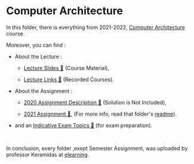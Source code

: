 # Computer Architecture

In this folder, there is everything from 2021-2022, [Computer Architecture](https://elearning.auth.gr/course/view.php?id=8100) course.
<br />

Moreover, you can find :
* About the Lecture :
    * [Lecture Slides 📂](https://github.com/tsingi-chris/CSD-Auth/tree/main/3rd%20Semester/Computer%20Architecture/Lecture%20Slides%202021-2022) (Course Material),

    * [Lecture Links 📂](https://github.com/tsingi-chris/CSD-Auth/blob/main/3rd%20Semester/Computer%20Architecture/Lectures%20Links%202020-2021/CA_Recordered_Lectures_2020_FINALE.pdf) (Recorded Courses).

* About the Assignment :
    * [2020 Assignment Description 📂](https://github.com/tsingi-chris/CSD-Auth/blob/main/3rd%20Semester/Computer%20Architecture/2020%20Assignment%20Description/CA_AUTH_Project_2020_new_Keramidas.pdf) (Solution is Not Included),
    
    * [2021 Assignment 📂](https://github.com/tsingi-chris/CSD-Auth/tree/main/3rd%20Semester/Computer%20Architecture/2021%20Assignment), (For more info, read that folder's [readme](https://github.com/tsingi-chris/CSD-Auth/tree/main/3rd%20Semester/Computer%20Architecture/2021%20Assignment#2021-computer-architecture-assignment)).

* and an [Indicative Exam Topics 📂](https://github.com/tsingi-chris/CSD-Auth/blob/main/3rd%20Semester/Computer%20Architecture/Indicative%20Exam%20Topics/Themata.AUTH_CA_SEPT_2021.pdf) (for exam preparation).

<br />

In conclusion, every folder ,exept Semester Assignment, was uploaded by professor Keramidas at [elearning](https://elearning.auth.gr/course/view.php?id=8100).
